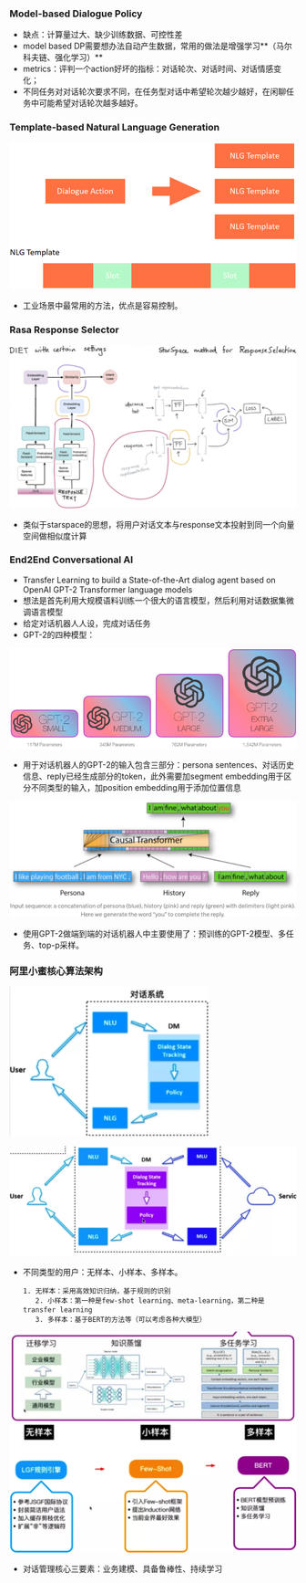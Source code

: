 ### Model-based Dialogue Policy  

+ 缺点：计算量过大、缺少训练数据、可控性差
+ model based DP需要想办法自动产生数据，常用的做法是增强学习**（马尔科夫链、强化学习）**
+ metrics：评判一个action好坏的指标：对话轮次、对话时间、对话情感变化；
+ 不同任务对对话轮次要求不同，在任务型对话中希望轮次越少越好，在闲聊任务中可能希望对话轮次越多越好。

### Template-based Natural Language Generation  

<img src="figure/image-20210315225030237.png" alt="image-20210315225030237" style="zoom:67%;" />

+ 工业场景中最常用的方法，优点是容易控制。

### Rasa Response Selector  

<img src="figure/image-20210315230754988.png" alt="image-20210315230754988" style="zoom:67%;" />

+ 类似于starspace的思想，将用户对话文本与response文本投射到同一个向量空间做相似度计算

### End2End Conversational AI

+ Transfer Learning to build a State-of-the-Art dialog agent based on OpenAI GPT-2 Transformer language models
+ 想法是首先利用大规模语料训练一个很大的语言模型，然后利用对话数据集微调语言模型
+ 给定对话机器人人设，完成对话任务
+ GPT-2的四种模型：

<img src="figure/image-20210315232406368.png" alt="image-20210315232406368" style="zoom:67%;" />

+ 用于对话机器人的GPT-2的输入包含三部分：persona sentences、对话历史信息、reply已经生成部分的token，此外需要加segment embedding用于区分不同类型的输入，加position embedding用于添加位置信息  

<img src="figure/image-20210316102522861.png" alt="image-20210316102522861" style="zoom:67%;" />



+ 使用GPT-2做端到端的对话机器人中主要使用了：预训练的GPT-2模型、多任务、top-p采样。

### 阿里小蜜核心算法架构 

<img src="figure/f1.png" alt="image-20210315205915420" style="zoom: 80%;" />

![](figure/f2.png)

+ 不同类型的用户：无样本、小样本、多样本。

      1. 无样本：采用高效知识归纳，基于规则的识别
         2. 小样本：第一种是few-shot learning、meta-learning，第二种是transfer learning
         3. 多样本：基于BERT的方法等（可以考虑各种大模型）

<img src="figure/f3.png" style="zoom:67%;" />

<img src="figure/image-20210316110326427.png" alt="image-20210316110326427" style="zoom:67%;" />

+ 对话管理核心三要素：业务建模、具备鲁棒性、持续学习